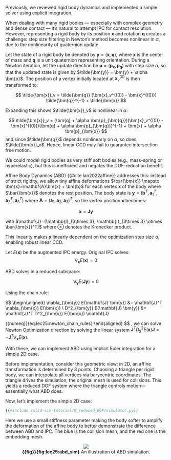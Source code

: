 Previously, we reviewed rigid body dynamics and implemented a simple solver using explicit integration.

When dealing with many rigid bodies — especially with complex geometry and dense contact — it’s natural to attempt IPC for contact resolution. However, representing a rigid body by its position $\bm{x}$ and rotation $\bm{q}$ creates a challenge: step size filtering in Newton’s method becomes nonlinear in $\alpha$, due to the nonlinearity of quaternion update.

Let the state of a rigid body be denoted by $\bm{y} = (\bm{x}, \bm{q})$, where $\bm{x}$ is the center of mass and $\bm{q}$ is a unit quaternion representing orientation. During a Newton iteration, let the update direction be $\bm{p} = (\bm{p}_{\bm{x}}, \bm{p}_{\bm{q}})$ with step size $\alpha$, so that the updated state is given by $\tilde{\bm{y}} = \bm{y} + \alpha \bm{p}$. The position of a vertex initially located at $\bm{x}_v^{(0)}$ is then transformed to:

$$
\tilde{\bm{x}}_v = \tilde{\bm{q}} (\bm{x}_v^{(0)} - \bm{x}^{(0)}) \tilde{\bm{q}}^{-1} + \tilde{\bm{x}}
$$

Expanding this shows $\tilde{\bm{x}}_v$ is nonlinear in $\alpha$:

$$
\tilde{\bm{x}}_v = (\bm{q} + \alpha \bm{p}_{\bm{q}})(\bm{x}_v^{(0)} - \bm{x}^{(0)})(\bm{q} + \alpha \bm{p}_{\bm{q}})^{-1} + \bm{x} + \alpha \bm{p}_{\bm{x}}
$$
and since $\tilde{\bm{q}}$ depends nonlinearly on $\alpha$, so does $\tilde{\bm{x}}_v$. Hence, linear CCD may fail to guarantee intersection-free motion.

We could model rigid bodies as very stiff soft bodies (e.g., mass-spring or hyperelastic), but this is inefficient and negates the DOF-reduction benefit.

Affine Body Dynamics (ABD) {{#cite lan2022affine}} addresses this: instead of strict rigidity, we allow tiny affine deformations $\bar{\bm{x}} \mapsto \bm{x}=\mathbf{A}\bm{x} + \bm{b}$ for each vertex $\bm{x}$ of the body where $\bar{\bm{x}}$ denotes the rest position. The body state is $\bm{y} = (\bm{b}^T, \bm{a}_1^T, \bm{a}_2^T, \bm{a}_3^T)$ where $\mathbf{A}=(\bm{a}_1, \bm{a}_2, \bm{a}_3)^T$, so the vertex position $\bm{x}$ becomes:

$$
\begin{equation}
\bm{x} = \mathbf{J} \bm{y} \nonumber
\end{equation}
$$

with $\mathbf{J}=(\mathbb{I}_{3\times 3}, \mathbb{I}_{3\times 3} \otimes \bar{\bm{x}}^T)$ where $\otimes$ denotes the Kronecker product.

This linearity makes $\bm{x}$ linearly dependent on the optimization step size $\alpha$, enabling robust linear CCD.

Let $E(\bm{x})$ be the augmented IPC energy. Original IPC solves:
$$
\begin{equation}
\nabla_{\bm{x}} E(\bm{x}) = 0 \nonumber
\end{equation}  
$$

ABD solves in a reduced subspace:

$$
\begin{equation}
\nabla_{\bm{y}} E(\mathbf{J} \bm{y}) = 0 \nonumber
\end{equation}
$$

Using the chain rule:

$$
\begin{aligned}
\nabla_{\bm{y}} E(\mathbf{J} \bm{y}) &= \mathbf{J}^T \nabla_{\bm{x}} E(\bm{x}) \\
D^2_{\bm{y}} E(\mathbf{J} \bm{y}) &= \mathbf{J}^T D^2_{\bm{x}} E(\bm{x}) \mathbf{J}

{{numeq}}{eq:lec25:newton_chain_rules}
\end{aligned}
$$
, we can solve Newton Optimization direction by solving the linear system $\mathbf{J}^T D^2_{\bm{x}} E(\bm{x}) \mathbf{J} = -\mathbf{J}^T \nabla_{\bm{x}} E(\bm{x})$.

With these, we can implement ABD using implicit Euler integration for a simple 2D case.

Before implementation, consider this geometric view: in 2D, an affine transformation is determined by 3 points. Choosing a triangle per rigid body, we can interpolate all vertices via barycentric coordinates. The triangle drives the simulation; the original mesh is used for collisions. This yields a reduced DOF system where the triangle controls motion—essentially what ABD does.

Now, let’s implement the simple 2D case:

```python
{{#include solid-sim-tutorial/9_reduced_DOF/simulator.py}}
```

Here we use a small stiffness parameter making the body softer to amplify the deformation of the affine body to better demonstrate the difference between ABD and IPC. The blue is the collision mesh, and the red one is the embedding mesh. 

<figure>
    <center>
        <img src="img/lec25/abd_sim.gif">
        <figcaption><b>{{fig}}{fig:lec25:abd_sim}</b> An illustration of ABD simulation.</figcaption>
    </center>
</figure>